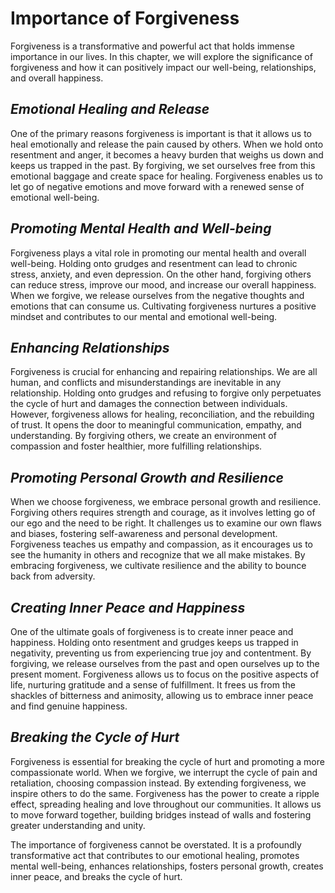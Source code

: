 Importance of Forgiveness
==================================

Forgiveness is a transformative and powerful act that holds immense importance in our lives. In this chapter, we will explore the significance of forgiveness and how it can positively impact our well-being, relationships, and overall happiness.

*Emotional Healing and Release*
-------------------------------

One of the primary reasons forgiveness is important is that it allows us to heal emotionally and release the pain caused by others. When we hold onto resentment and anger, it becomes a heavy burden that weighs us down and keeps us trapped in the past. By forgiving, we set ourselves free from this emotional baggage and create space for healing. Forgiveness enables us to let go of negative emotions and move forward with a renewed sense of emotional well-being.

*Promoting Mental Health and Well-being*
----------------------------------------

Forgiveness plays a vital role in promoting our mental health and overall well-being. Holding onto grudges and resentment can lead to chronic stress, anxiety, and even depression. On the other hand, forgiving others can reduce stress, improve our mood, and increase our overall happiness. When we forgive, we release ourselves from the negative thoughts and emotions that can consume us. Cultivating forgiveness nurtures a positive mindset and contributes to our mental and emotional well-being.

*Enhancing Relationships*
-------------------------

Forgiveness is crucial for enhancing and repairing relationships. We are all human, and conflicts and misunderstandings are inevitable in any relationship. Holding onto grudges and refusing to forgive only perpetuates the cycle of hurt and damages the connection between individuals. However, forgiveness allows for healing, reconciliation, and the rebuilding of trust. It opens the door to meaningful communication, empathy, and understanding. By forgiving others, we create an environment of compassion and foster healthier, more fulfilling relationships.

*Promoting Personal Growth and Resilience*
------------------------------------------

When we choose forgiveness, we embrace personal growth and resilience. Forgiving others requires strength and courage, as it involves letting go of our ego and the need to be right. It challenges us to examine our own flaws and biases, fostering self-awareness and personal development. Forgiveness teaches us empathy and compassion, as it encourages us to see the humanity in others and recognize that we all make mistakes. By embracing forgiveness, we cultivate resilience and the ability to bounce back from adversity.

*Creating Inner Peace and Happiness*
------------------------------------

One of the ultimate goals of forgiveness is to create inner peace and happiness. Holding onto resentment and grudges keeps us trapped in negativity, preventing us from experiencing true joy and contentment. By forgiving, we release ourselves from the past and open ourselves up to the present moment. Forgiveness allows us to focus on the positive aspects of life, nurturing gratitude and a sense of fulfillment. It frees us from the shackles of bitterness and animosity, allowing us to embrace inner peace and find genuine happiness.

*Breaking the Cycle of Hurt*
----------------------------

Forgiveness is essential for breaking the cycle of hurt and promoting a more compassionate world. When we forgive, we interrupt the cycle of pain and retaliation, choosing compassion instead. By extending forgiveness, we inspire others to do the same. Forgiveness has the power to create a ripple effect, spreading healing and love throughout our communities. It allows us to move forward together, building bridges instead of walls and fostering greater understanding and unity.

The importance of forgiveness cannot be overstated. It is a profoundly transformative act that contributes to our emotional healing, promotes mental well-being, enhances relationships, fosters personal growth, creates inner peace, and breaks the cycle of hurt.

